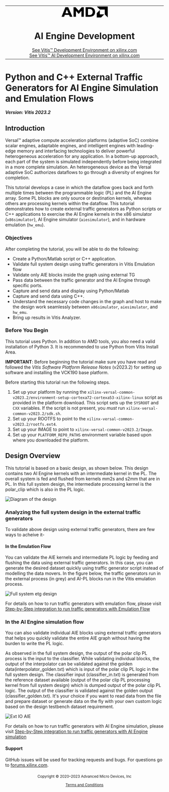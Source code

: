 <table class="sphinxhide" width="100%">
 <tr width="100%">
    <td align="center"><img src="https://raw.githubusercontent.com/Xilinx/Image-Collateral/main/xilinx-logo.png" width="30%"/><h1>AI Engine Development</h1>
    <a href="https://www.xilinx.com/products/design-tools/vitis.html">See Vitis™ Development Environment on xilinx.com</br></a>
    <a href="https://www.xilinx.com/products/design-tools/vitis/vitis-ai.html">See Vitis™ AI Development Environment on xilinx.com</a>
    </td>
 </tr>
</table>

# Python and C++ External Traffic Generators for AI Engine Simulation and Emulation Flows

***Version: Vitis 2023.2***

## Introduction

Versal™ adaptive compute acceleration platforms (adaptive SoC) combine scalar engines, adaptable engines, and intelligent engines with leading-edge memory and interfacing technologies to deliver powerful heterogeneous acceleration for any application. In a bottom-up approach, each part of the system is simulated independently before being integrated in a more complete simulation. An heterogeneous device as the Versal adaptive SoC authorizes dataflows to go through a diversity of engines for completion.

This tutorial develops a case in which the dataflow goes back and forth multiple times between the programmable logic (PL) and the AI Engine array. Some PL blocks are only source or destination kernels, whereas others are processing kernels within the dataflow. This tutorial demonstrates how to create external traffic generators as Python scripts or C++ applications to exercise the AI Engine kernels in the x86 simulator (`x86simulator`), AI Engine simulator (`aiesimulator`), and in hardware emulation (`hw_emu`).

### Objectives

After completing the tutorial, you will be able to do the following:

* Create a Python/Matlab script or C++ application.
* Validate full system design using traffic generators in Vitis Emulation flow
* Validate only AIE blocks inside the graph using external TG
* Pass data between the traffic generator and the AI Engine through specific ports.
* Capture and send data and display using Python/Matlab
* Capture and send data using C++.
* Understand the necessary code changes in the graph and host to make the design work seamlessly between `x86simulator`, `aiesimulator`, and `hw_emu`.
* Bring up results in Vitis Analyzer.

### Before You Begin

This tutorial uses Python. In addition to AMD tools, you also need a valid installation of Python 3. It is recommended to use Python from Vitis Install Area. 

**IMPORTANT**: Before beginning the tutorial make sure you have read and followed the *Vitis Software Platform Release Notes* (v2023.2) for setting up software and installing the VCK190 base platform.

Before starting this tutorial run the following steps.

1. Set up your platform by running the `xilinx-versal-common-v2023.2/environment-setup-cortexa72-cortexa53-xilinx-linux` script as provided in the platform download. This script sets up the `SYSROOT` and `CXX` variables. If the script is not present, you _must_ run `xilinx-versal-common-v2023.2/sdk.sh`.
2. Set up your ROOTFS to point to the `xilinx-versal-common-v2023.2/rootfs.ext4`.
3. Set up your IMAGE to point to `xilinx-versal-common-v2023.2/Image`.
4. Set up your `PLATFORM_REPO_PATHS` environment variable based upon where you downloaded the platform.

## Design Overview

This tutorial is based on a basic design, as shown below. This design contains two AI Engine kernels with an intermediate kernel in the PL. The overall system is fed and flushed from kernels mm2s and s2mm that are in PL. In this full system design, the intermediate processing kernel is the polar_clip which is also in the PL logic. 

![Diagram of the design](./images/full_system_design.png)

### Analyzing the full system design in the external traffic generators 

To validate above design using external traffic generators, there are few ways to acheive it-

#### In the Emulation Flow

You can validate the AIE kernels and intermediate PL logic by feeding and flushing the data using external traffic generators. In this case, you can generate the desired dataset quickly using traffic generator script instead of modelling the data movers. In the figure below, the traffic generators run in the external process (in grey) and AI-PL blocks run in the Vitis emulation process. 

![Full system etg design](images/full_system_etg_design.png)

For details on how to run traffic generators with emulation flow, please visit [Step-by-Step integration to run traffic generators with Emulation Flow](SW-HW_Emulation)

### In the AI Engine simulation flow 

You can also validate individual AIE blocks using external traffic generators that helps you quickly validate the entire AIE graph without having the burden to write the PL logic.  

As observed in the full system design, the output of the polar clip PL process is the input to the classifier. While validating individual blocks, the output of the interpolator can be validated against the golden data(interpolator_golden.txt) which is input of the polar clip PL logic in the full system design. The classifier input (classifier_in.txt) is generated from the reference dataset available (output of the polar clip PL processing kernel from full system design) which is dumped output of the polar clip PL logic. The output of the classifier is validated against the golden output (classifier_golden.txt). 
It's your choice if you want to read data from the file and prepare dataset or generate data on the fly with your own custom logic based on the design testbench dataset requirement.

![Ext IO AIE](images/aie_etg_design.png)

For details on how to run traffic generators with AI Engine simulation, please visit [Step-by-Step integration to run traffic generators with AI Engine simulation](AIE_Simulation)

#### Support

GitHub issues will be used for tracking requests and bugs. For questions go to [forums.xilinx.com](http://forums.xilinx.com/).


<p class="sphinxhide" align="center"><sub>Copyright © 2020–2023 Advanced Micro Devices, Inc</sub></p>

<p class="sphinxhide" align="center"><sup><a href="https://www.amd.com/en/corporate/copyright">Terms and Conditions</a></sup></p>
